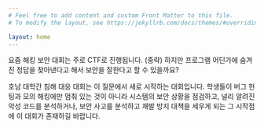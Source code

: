 ```yaml
---
# Feel free to add content and custom Front Matter to this file.
# To modify the layout, see https://jekyllrb.com/docs/themes/#overriding-theme-defaults

layout: home
---
```


요즘 해킹 보안 대회는 주로 CTF로 진행됩니다. (중략) 하지만 프로그램 어딘가에 숨겨진 정답을 찾아낸다고 해서 보안을 잘한다고 할 수 있을까요?

호남 대학간 침해 대응 대회는 이 질문에서 새로 시작하는 대회입니다. 학생들이 버그 헌팅과 모의 해킹에만 멈춰 있는 것이 아니라 시스템의 보안 상황을 점검하고, 널리 알려진 악성 코드를 분석하거나, 보안 사고를 분석하고 재발 방지 대책을 세우게 되는 그 시작점에 이 대회가 존재하길 바랍니다.
